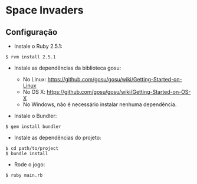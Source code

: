 # Space Invaders

## Configuração

- Instale o Ruby 2.5.1:
```
$ rvm install 2.5.1
```

- Instale as dependências da biblioteca gosu:
  - No Linux: https://github.com/gosu/gosu/wiki/Getting-Started-on-Linux
  - No OS X: https://github.com/gosu/gosu/wiki/Getting-Started-on-OS-X
  - No Windows, não é necessário instalar nenhuma dependência.

- Instale o Bundler:
```
$ gem install bundler
```

- Instale as dependências do projeto:
```
$ cd path/to/project
$ bundle install
```

- Rode o jogo:
```
$ ruby main.rb
```